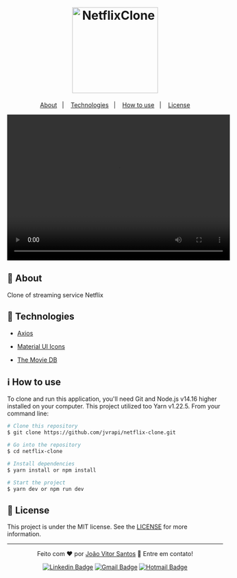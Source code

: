 <h1 align="center">
	<img src="https://upload.wikimedia.org/wikipedia/commons/thumb/0/08/Netflix_2015_logo.svg/1920px-Netflix_2015_logo.svg.png" alt="NetflixClone" width="200"/>
</h1>
<p align="center">
  <a href="#-about">About</a>&nbsp;&nbsp;&nbsp;|&nbsp;&nbsp;&nbsp;
	<a href="#-technology">Technologies</a>&nbsp;&nbsp;&nbsp;|&nbsp;&nbsp;&nbsp;
  <a href="#-how-to-use">How to use</a>&nbsp;&nbsp;&nbsp;|&nbsp;&nbsp;&nbsp;
  <a href="#-license">License</a>
</p>

<div align="center">
  
 <video src=".github/video.mp4" width="520" height="340" autoplay > </video>

</div>


## 📖 About
Clone of streaming service Netflix


## 🚀 Technologies
- [Axios](https://github.com/axios/axios)

- [Material UI Icons](https://material-ui.com/pt/components/material-icons/)

- [The Movie DB](https://www.themoviedb.org/)


## ℹ How to use

To clone and run this application, you'll need Git and Node.js v14.16 higher installed on your computer. This project utilized too Yarn v1.22.5. From your command line:

```bash
# Clone this repository
$ git clone https://github.com/jvrapi/netflix-clone.git

# Go into the repository
$ cd netflix-clone

# Install dependencies
$ yarn install or npm install

# Start the project
$ yarn dev or npm run dev

```




## 📝 License
This project is under the MIT license. See the [LICENSE](./LICENSE) for more information.

---


<div align="center">


Feito com  ❤ por [João Vitor Santos](https://github.com/jvrapi) 👋 Entre em contato!

[![Linkedin Badge](https://img.shields.io/badge/-João%20Vitor-blue?style=flat-square&logo=Linkedin&logoColor=white&link=https://www.linkedin.com/in/joaovitorssdelima/)](https://www.linkedin.com/in/joaovitorssdelima/) 
[![Gmail Badge](https://img.shields.io/badge/-Gmail-c14438?style=flat-square&logo=Gmail&logoColor=white&link=mailto:joaooviitoorr@gmail.com)](mailto:joaooviitoorr@gmail.com) 
[![Hotmail Badge](https://img.shields.io/badge/-Hotmail-0078d4?style=flat-square&logo=microsoft-outlook&logoColor=white&link=mailto:joaooviitorr@hotmail.com)](mailto:joaooviitorr@hotmail.com)
	
</div>
